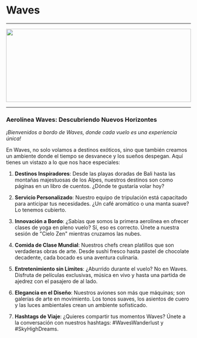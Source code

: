 # Waves

---

<img height=200px width=100% src="https://miro.medium.com/v2/resize:fit:1000/0*8dUtdmnHGhq0NMr4.gif">

---

### **Aerolínea Waves: Descubriendo Nuevos Horizontes**

*¡Bienvenidos a bordo de Waves, donde cada vuelo es una experiencia única!*

En Waves, no solo volamos a destinos exóticos, sino que también creamos un ambiente donde el tiempo se desvanece y los sueños despegan. Aquí tienes un vistazo a lo que nos hace especiales:

1. **Destinos Inspiradores**: Desde las playas doradas de Bali hasta las montañas majestuosas de los Alpes, nuestros destinos son como páginas en un libro de cuentos. ¿Dónde te gustaría volar hoy?

2. **Servicio Personalizado**: Nuestro equipo de tripulación está capacitado para anticipar tus necesidades. ¿Un café aromático o una manta suave? Lo tenemos cubierto.

3. **Innovación a Bordo**: ¿Sabías que somos la primera aerolínea en ofrecer clases de yoga en pleno vuelo? Sí, eso es correcto. Únete a nuestra sesión de "Cielo Zen" mientras cruzamos las nubes.

4. **Comida de Clase Mundial**: Nuestros chefs crean platillos que son verdaderas obras de arte. Desde sushi fresco hasta pastel de chocolate decadente, cada bocado es una aventura culinaria.

5. **Entretenimiento sin Límites**: ¿Aburrido durante el vuelo? No en Waves. Disfruta de películas exclusivas, música en vivo y hasta una partida de ajedrez con el pasajero de al lado.

6. **Elegancia en el Diseño**: Nuestros aviones son más que máquinas; son galerías de arte en movimiento. Los tonos suaves, los asientos de cuero y las luces ambientales crean un ambiente sofisticado.

7. **Hashtags de Viaje**: ¿Quieres compartir tus momentos Waves? Únete a la conversación con nuestros hashtags: #WavesWanderlust y #SkyHighDreams.

